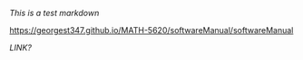 *This is a test markdown*

https://georgest347.github.io/MATH-5620/softwareManual/softwareManual


*LINK?*
